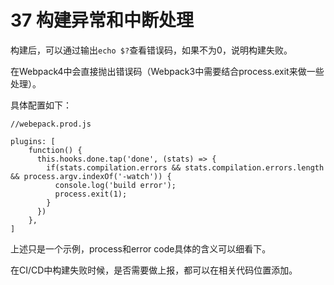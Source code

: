 # 37 构建异常和中断处理

构建后，可以通过输出`echo $?`查看错误码，如果不为0，说明构建失败。

在Webpack4中会直接抛出错误码（Webpack3中需要结合process.exit来做一些处理）。

具体配置如下：

```
//webepack.prod.js

plugins: [
    function() {
      this.hooks.done.tap('done', (stats) => {
        if(stats.compilation.errors && stats.compilation.errors.length && process.argv.indexOf('-watch')) {
          console.log('build error');
          process.exit(1);
        }
      })
    },
]
```	

上述只是一个示例，process和error code具体的含义可以细看下。

在CI/CD中构建失败时候，是否需要做上报，都可以在相关代码位置添加。